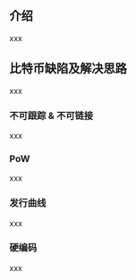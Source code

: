## 介绍

xxx

## 比特币缺陷及解决思路

xxx

### 不可跟踪 & 不可链接

xxx

### PoW

xxx

### 发行曲线

xxx

### 硬编码

xxx





